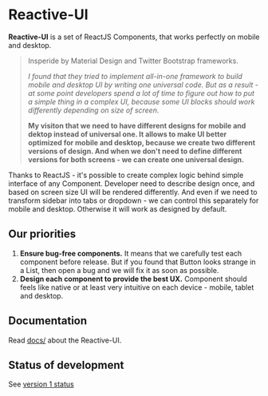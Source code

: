 # Reactive-UI

**Reactive-UI** is a set of ReactJS Components, that works perfectly on mobile and desktop.

> Insperide by Material Design and Twitter Bootstrap frameworks.
>
> *I found that they tried to implement all-in-one framework to build mobile and desktop UI by writing one universal code. But as a result - at some point developers spend a lot of time to figure out how to put a simple thing in a complex UI, because some UI blocks should work differently depending on size of screen.*
>
> **My visiton that we need to have different designs for mobile and dektop instead of universal one.
> It allows to make UI better optimized for mobile and desktop, because we create two different versions of design.
And when we don't need to define different versions for both screens - we can create one universal design.**

Thanks to ReactJS - it's possible to create complex logic behind simple interface of any Component.
Developer need to describe design once, and based on screen size UI will be rendered differently.
And even if we need to transform sidebar into tabs or dropdown - we can control this separately for mobile and desktop.
Otherwise it will work as designed by default.

## Our priorities

1. **Ensure bug-free components.** It means that we carefully test each component before release. But if you found that Button looks strange in a List, then open a bug and we will fix it as soon as possible.
2. **Design each component to provide the best UX.** Component should feels like native or at least very intuitive on each device - mobile, tablet and desktop.

## Documentation

Read [docs/](docs/) about the Reactive-UI.

## Status of development

See [version 1 status](../../projects/1)
